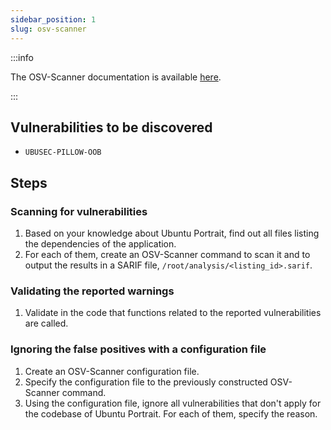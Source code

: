 ```yaml
---
sidebar_position: 1
slug: osv-scanner
---
```


:::info

The OSV-Scanner documentation is available [here](https://google.github.io/osv-scanner/).

:::


## Vulnerabilities to be discovered

- `UBUSEC-PILLOW-OOB`

## Steps

### Scanning for vulnerabilities

1. Based on your knowledge about Ubuntu Portrait, find out all files listing the dependencies of the application.
2. For each of them, create an OSV-Scanner command to scan it and to output the results in a SARIF file, `/root/analysis/<listing_id>.sarif`.

### Validating the reported warnings

1. Validate in the code that functions related to the reported vulnerabilities are called.

### Ignoring the false positives with a configuration file

1. Create an OSV-Scanner configuration file.
2. Specify the configuration file to the previously constructed OSV-Scanner command.
3. Using the configuration file, ignore all vulnerabilities that don't apply for the codebase of Ubuntu Portrait. For each of them, specify the reason.
